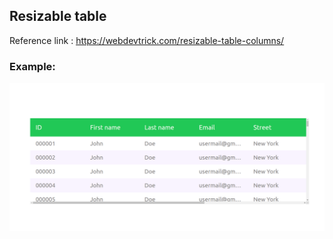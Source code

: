 ## Resizable table

Reference link : https://webdevtrick.com/resizable-table-columns/

### Example:

![Example image](https://raw.githubusercontent.com/DhruvParthasarathy/ideal-parakeet/main/example.gif "Example image")
